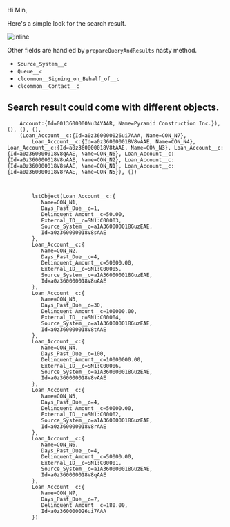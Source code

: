 Hi Min,

Here's a simple look for the search result.

![inline](https://i.imgur.com/Z3w3jFD.png=300x "Title")

Other fields are handled by `prepareQueryAndResults` nasty method.
- `Source_System__c`
- `Queue__c`
- `clcommon__Signing_on_Behalf_of__c`
- `clcommon__Contact__c`


## Search result could come with different objects.



        Account:{Id=0013600000Nu34YAAR, Name=Pyramid Construction Inc.}), (), (), (), 
        (Loan_Account__c:{Id=a0z360000026ui7AAA, Name=CON_N7}, 
            Loan_Account__c:{Id=a0z360000018V8vAAE, Name=CON_N4}, Loan_Account__c:{Id=a0z360000018V8tAAE, Name=CON_N3}, Loan_Account__c:{Id=a0z360000018V8qAAE, Name=CON_N6}, Loan_Account__c:{Id=a0z360000018V8uAAE, Name=CON_N2}, Loan_Account__c:{Id=a0z360000018V8sAAE, Name=CON_N1}, Loan_Account__c:{Id=a0z360000018V8rAAE, Name=CON_N5}), ())



            lstObject(Loan_Account__c:{  
               Name=CON_N1,
               Days_Past_Due__c=1,
               Delinquent_Amount__c=50.00,
               External_ID__c=SN1:C00003,
               Source_System__c=a1A360000018GuzEAE,
               Id=a0z360000018V8sAAE
            },
            Loan_Account__c:{  
               Name=CON_N2,
               Days_Past_Due__c=4,
               Delinquent_Amount__c=50000.00,
               External_ID__c=SN1:C00005,
               Source_System__c=a1A360000018GuzEAE,
               Id=a0z360000018V8uAAE
            },
            Loan_Account__c:{  
               Name=CON_N3,
               Days_Past_Due__c=30,
               Delinquent_Amount__c=100000.00,
               External_ID__c=SN1:C00004,
               Source_System__c=a1A360000018GuzEAE,
               Id=a0z360000018V8tAAE
            },
            Loan_Account__c:{  
               Name=CON_N4,
               Days_Past_Due__c=100,
               Delinquent_Amount__c=10000000.00,
               External_ID__c=SN1:C00006,
               Source_System__c=a1A360000018GuzEAE,
               Id=a0z360000018V8vAAE
            },
            Loan_Account__c:{  
               Name=CON_N5,
               Days_Past_Due__c=4,
               Delinquent_Amount__c=50000.00,
               External_ID__c=SN1:C00002,
               Source_System__c=a1A360000018GuzEAE,
               Id=a0z360000018V8rAAE
            },
            Loan_Account__c:{  
               Name=CON_N6,
               Days_Past_Due__c=4,
               Delinquent_Amount__c=50000.00,
               External_ID__c=SN1:C00001,
               Source_System__c=a1A360000018GuzEAE,
               Id=a0z360000018V8qAAE
            },
            Loan_Account__c:{  
               Name=CON_N7,
               Days_Past_Due__c=7,
               Delinquent_Amount__c=180.00,
               Id=a0z360000026ui7AAA
            })            